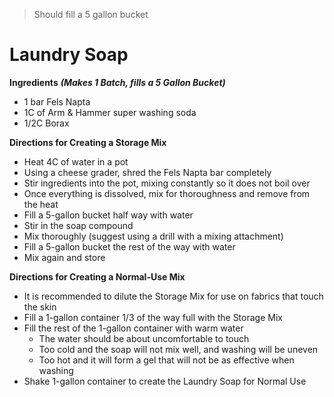 > Should fill a 5 gallon bucket

# Laundry Soap

**Ingredients** ***(Makes 1 Batch, fills a 5 Gallon Bucket)***

* 1 bar Fels Napta
* 1C of Arm & Hammer super washing soda
* 1/2C Borax

**Directions for Creating a Storage Mix**

* Heat 4C of water in a pot
* Using a cheese grader, shred the Fels Napta bar completely 
* Stir ingredients into the pot, mixing constantly so it does not boil over
* Once everything is dissolved, mix for thoroughness and remove from the heat
* Fill a 5-gallon bucket half way with water
* Stir in the soap compound
* Mix thoroughly (suggest using a drill with a mixing attachment)
* Fill a 5-gallon bucket the rest of the way with water
* Mix again and store

**Directions for Creating a Normal-Use Mix**

* It is recommended to dilute the Storage Mix for use on fabrics that touch the skin
* Fill a 1-gallon container 1/3 of the way full with the Storage Mix
* Fill the rest of the 1-gallon container with warm water
  * The water should be about uncomfortable to touch
  * Too cold and the soap will not mix well, and washing will be uneven
  * Too hot and it will form a gel that will not be as effective when washing
* Shake 1-gallon container to create the Laundry Soap for Normal Use

